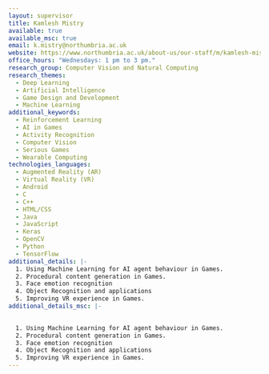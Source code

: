 ```yaml
---
layout: supervisor
title: Kamlesh Mistry
available: true
available_msc: true
email: k.mistry@northumbria.ac.uk
website: https://www.northumbria.ac.uk/about-us/our-staff/m/kamlesh-mistry/
office_hours: "Wednesdays: 1 pm to 3 pm."
research_group: Computer Vision and Natural Computing
research_themes:
  - Deep Learning
  - Artificial Intelligence
  - Game Design and Development
  - Machine Learning
additional_keywords:
  - Reinforcement Learning
  - AI in Games
  - Activity Recognition
  - Computer Vision
  - Serious Games
  - Wearable Computing
technologies_languages:
  - Augmented Reality (AR)
  - Virtual Reality (VR)
  - Android
  - C
  - C++
  - HTML/CSS
  - Java
  - JavaScript
  - Keras
  - OpenCV
  - Python
  - TensorFlow
additional_details: |-
  1. Using Machine Learning for AI agent behaviour in Games.
  2. Procedural content generation in Games. 
  3. Face emotion recognition 
  4. Object Recognition and applications 
  5. Improving VR experience in Games.
additional_details_msc: |-
  

  1. Using Machine Learning for AI agent behaviour in Games.
  2. Procedural content generation in Games. 
  3. Face emotion recognition 
  4. Object Recognition and applications 
  5. Improving VR experience in Games.
---
```

